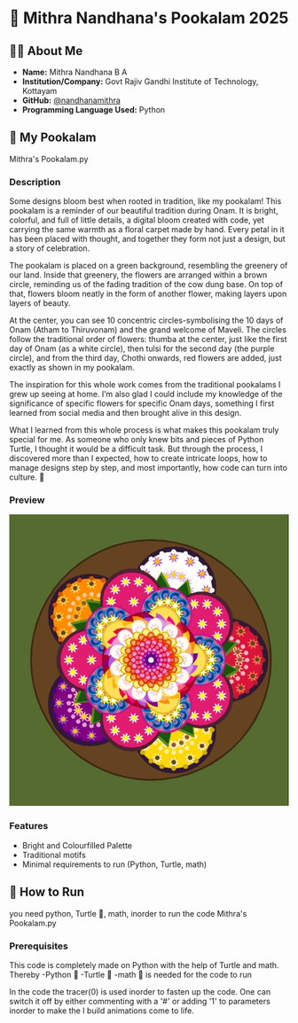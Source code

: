  # 🪷 Mithra Nandhana's Pookalam 2025

## 👨‍💻 About Me
- **Name:** Mithra Nandhana B A 
- **Institution/Company:** Govt Rajiv Gandhi Institute of Technology, Kottayam 
- **GitHub:** [@nandhanamithra](https://github.com/nandhanamithra)
- **Programming Language Used:** Python 

## 🎨 My Pookalam
Mithra's Pookalam.py

### Description
Some designs bloom best when rooted in tradition, like my pookalam! 
This pookalam is a reminder of our beautiful tradition during Onam.
It is bright, colorful, and full of little details, a digital bloom created with code, yet carrying the same warmth as a floral carpet made by hand. Every petal in it has been placed with thought, and together they form not just a design, but a story of celebration.

The pookalam is placed on a green background, resembling the greenery of our land. Inside that greenery, the flowers are arranged within a brown circle, reminding us of the fading tradition of the cow dung base. On top of that, flowers bloom neatly in the form of another flower, making layers upon layers of beauty.

At the center, you can see 10 concentric circles-symbolising the 10 days of Onam (Atham to Thiruvonam) and the grand welcome of Maveli. The circles follow the traditional order of flowers: thumba at the center, just like the first day of Onam (as a white circle), then tulsi for the second day (the purple circle), and from the third day, Chothi onwards, red flowers are added,  just exactly as shown in my pookalam.

The inspiration for this whole work comes from the traditional pookalams I grew up seeing at home. I’m also glad I could include my knowledge of the significance of specific flowers for specific Onam days, something I first learned from social media and then brought alive in this design.

What I learned from this whole process is what makes this pookalam truly special for me. As someone who only knew bits and pieces of Python Turtle, I thought it would be a difficult task. But through the process, I discovered more than I expected, how to create intricate loops, how to manage designs step by step, and most importantly, how code can turn into culture. 🌺

### Preview
![Mithra's Pookalam](https://github.com/nandhanamithra/Mithra-Nandhana-Pookalam/blob/main/Mithra's%20pookalam.jpg)

### Features
- Bright and Colourfilled Palette
- Traditional motifs
- Minimal requirements to run (Python, Turtle, math)

## 🚀 How to Run 
you need python, Turtle 🐢, math, inorder to run the code 
Mithra's Pookalam.py

### Prerequisites
This code is completely made on Python with the help of Turtle and math. Thereby 
-Python 🐍
-Turtle  🐢
-math 🧮 is needed for the code to run

In the code the tracer(0) is used inorder to fasten up the code. One can switch it off by either commenting with a '#' or adding '1' to parameters inorder to make the I build animations come to life.
```bash

